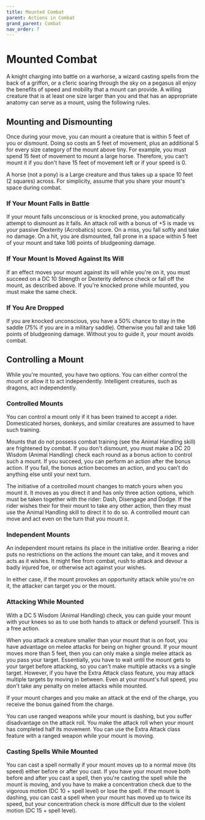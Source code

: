 ```yaml
---
title: Mounted Combat
parent: Actions in Combat
grand_parent: Combat
nav_order: 7
---
```


# Mounted Combat
A knight charging into battle on a warhorse, a wizard casting spells from the back of a griffon, or a c1eric soaring through the sky on a pegasus all enjoy the benefits of speed and mobility that a mount can provide. A willing creature that is at least one size larger than you and that has an appropriate anatomy can serve as a mount, using the following rules.

## Mounting and Dismounting
Once during your move, you can mount a creature that is within 5 feet of you or dismount. Doing so costs an 5 feet of movement, plus an additional 5 for every size category of the mount above tiny. For example, you must spend 15 feet of movement to mount a large horse. Therefore, you can't mount it if you don't have 15 feet of movement left or if your speed is 0.

A horse (not a pony) is a Large creature and thus takes up a space 10 feet (2 squares) across. For simplicity, assume that you share your mount's space during combat.

### If Your Mount Falls in Battle
If your mount falls unconscious or is knocked prone, you automatically attempt to dismount as it falls. An attack roll with a bonus of +5 is made vs your passive Dexterity (Acrobatics) score. On a miss, you fall softly and take no damage. On a hit, you are dismounted, fall prone in a space within 5 feet of your mount and take 1d6 points of bludgeoning damage.

### If Your Mount Is Moved Against Its Will
If an effect moves your mount against its will while you're on it, you must succeed on a DC 10 Strength or Dexterity defence check or fall off the mount, as described above. If you're knocked prone while mounted, you must make the same check.

### If You Are Dropped
If you are knocked unconscious, you have a 50% chance to stay in the saddle (75% if you are in a military saddle). Otherwise you fall and take 1d6 points of bludgeoning damage. Without you to guide it, your mount avoids combat.

## Controlling a Mount
While you're mounted, you have two options. You can either control the mount or allow it to act independently. Intelligent creatures, such as dragons, act independently.

### Controlled Mounts
You can control a mount only if it has been trained to accept a rider. Domesticated horses, donkeys, and similar creatures are assumed to have such training.

Mounts that do not possess combat training (see the Animal Handling skill) are frightened by combat. If you don't dismount, you must make a DC 20 Wisdom (Animal Handling) check each round as a bonus action to control such a mount. If you succeed, you can perform an action after the bonus action. If you fail, the bonus action becomes an action, and you can’t do anything else until your next turn.

The initiative of a controlled mount changes to match yours when you mount it. It moves as you direct it and has only three action options, which must be taken together with the rider: Dash, Disengage and Dodge. If the rider wishes their for their mount to take any other action, then they must use the Animal Handling skill to direct it to do so. A controlled mount can move and act even on the turn that you mount it.

### Independent Mounts
An independent mount retains its place in the initiative order. Bearing a rider puts no restrictions on the actions the mount can take, and it moves and acts as it wishes. It might flee from combat, rush to attack and devour a badly injured foe, or otherwise act against your wishes.

In either case, if the mount provokes an opportunity attack while you're on it, the attacker can target you or the mount.

### Attacking While Mounted
With a DC 5 Wisdom (Animal Handling) check, you can guide your mount with your knees so as to use both hands to attack or defend yourself. This is a free action.

When you attack a creature smaller than your mount that is on foot, you have advantage on melee attacks for being on higher ground. If your mount moves more than 5 feet, then you can only make a single melee attack as you pass your target. Essentially, you have to wait until the mount gets to your target before attacking, so you can't make multiple attacks vs a single target. However, if you have the Extra Attack class feature, you may attack multiple targets by moving in between. Even at your mount's full speed, you don't take any penalty on melee attacks while mounted.

If your mount charges and you make an attack at the end of the charge, you receive the bonus gained from the charge.

You can use ranged weapons while your mount is dashing, but you suffer disadvantage on the attack roll. You make the attack roll when your mount has completed half its movement. You can use the Extra Attack class feature with a ranged weapon while your mount is moving.

### Casting Spells While Mounted
You can cast a spell normally if your mount moves up to a normal move (its speed) either before or after you cast. If you have your mount move both before and after you cast a spell, then you're casting the spell while the mount is moving, and you have to make a concentration check due to the vigorous motion (DC 10 + spell level) or lose the spell. If the mount is dashing, you can cast a spell when your mount has moved up to twice its speed, but your concentration check is more difficult due to the violent motion (DC 15 + spell level).
